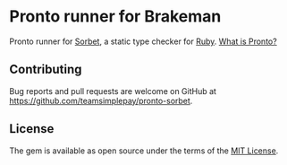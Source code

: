 # Pronto runner for Brakeman

Pronto runner for [Sorbet](https://sorbet.org/), a static type checker for [Ruby](https://www.ruby-lang.org/). [What is Pronto?](https://github.com/prontolabs/pronto)

## Contributing

Bug reports and pull requests are welcome on GitHub at https://github.com/teamsimplepay/pronto-sorbet.

## License

The gem is available as open source under the terms of the [MIT License](https://opensource.org/licenses/MIT).

